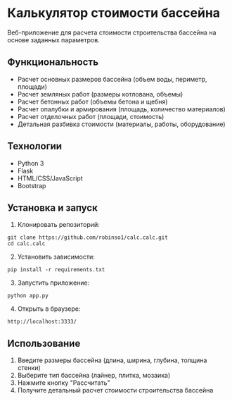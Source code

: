 # Калькулятор стоимости бассейна

Веб-приложение для расчета стоимости строительства бассейна на основе заданных параметров.

## Функциональность

- Расчет основных размеров бассейна (объем воды, периметр, площади)
- Расчет земляных работ (размеры котлована, объемы)
- Расчет бетонных работ (объемы бетона и щебня)
- Расчет опалубки и армирования (площадь, количество материалов)
- Расчет отделочных работ (площади, стоимость)
- Детальная разбивка стоимости (материалы, работы, оборудование)

## Технологии

- Python 3
- Flask
- HTML/CSS/JavaScript
- Bootstrap

## Установка и запуск

1. Клонировать репозиторий:
```
git clone https://github.com/robinso1/calc.calc.git
cd calc.calc
```

2. Установить зависимости:
```
pip install -r requirements.txt
```

3. Запустить приложение:
```
python app.py
```

4. Открыть в браузере:
```
http://localhost:3333/
```

## Использование

1. Введите размеры бассейна (длина, ширина, глубина, толщина стенки)
2. Выберите тип бассейна (лайнер, плитка, мозаика)
3. Нажмите кнопку "Рассчитать"
4. Получите детальный расчет стоимости строительства бассейна 